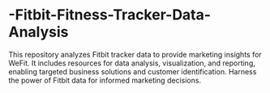 # -Fitbit-Fitness-Tracker-Data-Analysis
This repository analyzes Fitbit tracker data to provide marketing insights for WeFit. It includes resources for data analysis, visualization, and reporting, enabling targeted business solutions and customer identification. Harness the power of Fitbit data for informed marketing decisions.
